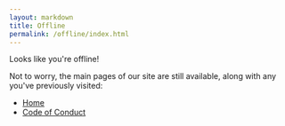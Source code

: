 ```yaml
---
layout: markdown
title: Offline
permalink: /offline/index.html
---
```

Looks like you're offline!

Not to worry, the main pages of our site are still available, along with any you've previously visited:

- [Home](/)
- [Code of Conduct](/code-of-conduct/)

